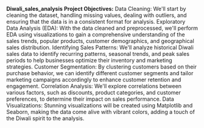 **Diwali_sales_analysis**
**Project Objectives:**
Data Cleaning: We'll start by cleaning the dataset, handling missing values, dealing with outliers, and ensuring that the data is in a consistent format for analysis.
Exploratory Data Analysis (EDA): With the data cleaned and preprocessed, we'll perform EDA using visualizations to gain a comprehensive understanding of the sales trends, popular products, customer demographics, and geographical sales distribution.
Identifying Sales Patterns: We'll analyze historical Diwali sales data to identify recurring patterns, seasonal trends, and peak sales periods to help businesses optimize their inventory and marketing strategies.
Customer Segmentation: By clustering customers based on their purchase behavior, we can identify different customer segments and tailor marketing campaigns accordingly to enhance customer retention and engagement.
Correlation Analysis: We'll explore correlations between various factors, such as discounts, product categories, and customer preferences, to determine their impact on sales performance.
Data Visualizations: Stunning visualizations will be created using Matplotlib and Seaborn, making the data come alive with vibrant colors, adding a touch of the Diwali spirit to the analysis.


